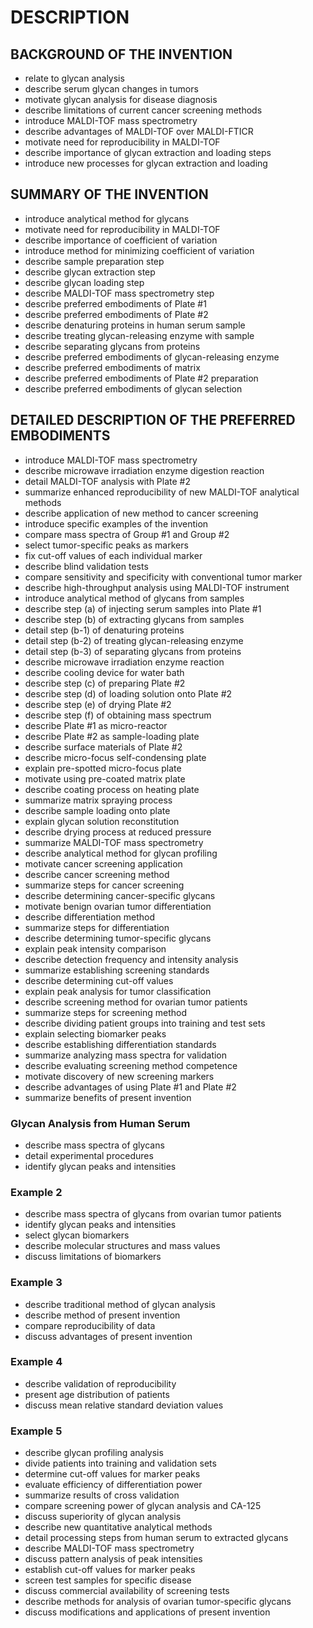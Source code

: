 # DESCRIPTION

## BACKGROUND OF THE INVENTION

- relate to glycan analysis
- describe serum glycan changes in tumors
- motivate glycan analysis for disease diagnosis
- describe limitations of current cancer screening methods
- introduce MALDI-TOF mass spectrometry
- describe advantages of MALDI-TOF over MALDI-FTICR
- motivate need for reproducibility in MALDI-TOF
- describe importance of glycan extraction and loading steps
- introduce new processes for glycan extraction and loading

## SUMMARY OF THE INVENTION

- introduce analytical method for glycans
- motivate need for reproducibility in MALDI-TOF
- describe importance of coefficient of variation
- introduce method for minimizing coefficient of variation
- describe sample preparation step
- describe glycan extraction step
- describe glycan loading step
- describe MALDI-TOF mass spectrometry step
- describe preferred embodiments of Plate #1
- describe preferred embodiments of Plate #2
- describe denaturing proteins in human serum sample
- describe treating glycan-releasing enzyme with sample
- describe separating glycans from proteins
- describe preferred embodiments of glycan-releasing enzyme
- describe preferred embodiments of matrix
- describe preferred embodiments of Plate #2 preparation
- describe preferred embodiments of glycan selection

## DETAILED DESCRIPTION OF THE PREFERRED EMBODIMENTS

- introduce MALDI-TOF mass spectrometry
- describe microwave irradiation enzyme digestion reaction
- detail MALDI-TOF analysis with Plate #2
- summarize enhanced reproducibility of new MALDI-TOF analytical methods
- describe application of new method to cancer screening
- introduce specific examples of the invention
- compare mass spectra of Group #1 and Group #2
- select tumor-specific peaks as markers
- fix cut-off values of each individual marker
- describe blind validation tests
- compare sensitivity and specificity with conventional tumor marker
- describe high-throughput analysis using MALDI-TOF instrument
- introduce analytical method of glycans from samples
- describe step (a) of injecting serum samples into Plate #1
- describe step (b) of extracting glycans from samples
- detail step (b-1) of denaturing proteins
- detail step (b-2) of treating glycan-releasing enzyme
- detail step (b-3) of separating glycans from proteins
- describe microwave irradiation enzyme reaction
- describe cooling device for water bath
- describe step (c) of preparing Plate #2
- describe step (d) of loading solution onto Plate #2
- describe step (e) of drying Plate #2
- describe step (f) of obtaining mass spectrum
- describe Plate #1 as micro-reactor
- describe Plate #2 as sample-loading plate
- describe surface materials of Plate #2
- describe micro-focus self-condensing plate
- explain pre-spotted micro-focus plate
- motivate using pre-coated matrix plate
- describe coating process on heating plate
- summarize matrix spraying process
- describe sample loading onto plate
- explain glycan solution reconstitution
- describe drying process at reduced pressure
- summarize MALDI-TOF mass spectrometry
- describe analytical method for glycan profiling
- motivate cancer screening application
- describe cancer screening method
- summarize steps for cancer screening
- describe determining cancer-specific glycans
- motivate benign ovarian tumor differentiation
- describe differentiation method
- summarize steps for differentiation
- describe determining tumor-specific glycans
- explain peak intensity comparison
- describe detection frequency and intensity analysis
- summarize establishing screening standards
- describe determining cut-off values
- explain peak analysis for tumor classification
- describe screening method for ovarian tumor patients
- summarize steps for screening method
- describe dividing patient groups into training and test sets
- explain selecting biomarker peaks
- describe establishing differentiation standards
- summarize analyzing mass spectra for validation
- describe evaluating screening method competence
- motivate discovery of new screening markers
- describe advantages of using Plate #1 and Plate #2
- summarize benefits of present invention

### Glycan Analysis from Human Serum

- describe mass spectra of glycans
- detail experimental procedures
- identify glycan peaks and intensities

### Example 2

- describe mass spectra of glycans from ovarian tumor patients
- identify glycan peaks and intensities
- select glycan biomarkers
- describe molecular structures and mass values
- discuss limitations of biomarkers

### Example 3

- describe traditional method of glycan analysis
- describe method of present invention
- compare reproducibility of data
- discuss advantages of present invention

### Example 4

- describe validation of reproducibility
- present age distribution of patients
- discuss mean relative standard deviation values

### Example 5

- describe glycan profiling analysis
- divide patients into training and validation sets
- determine cut-off values for marker peaks
- evaluate efficiency of differentiation power
- summarize results of cross validation
- compare screening power of glycan analysis and CA-125
- discuss superiority of glycan analysis
- describe new quantitative analytical methods
- detail processing steps from human serum to extracted glycans
- describe MALDI-TOF mass spectrometry
- discuss pattern analysis of peak intensities
- establish cut-off values for marker peaks
- screen test samples for specific disease
- discuss commercial availability of screening tests
- describe methods for analysis of ovarian tumor-specific glycans
- discuss modifications and applications of present invention

